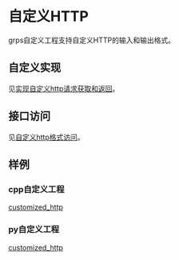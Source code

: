 # 自定义HTTP

grps自定义工程支持自定义HTTP的输入和输出格式。

## 自定义实现

见[实现自定义http请求获取和返回](5_Customized.md#4-实现自定义http请求获取和返回)。

## 接口访问

见[自定义http格式访问](./2_Interface.md#自定义http格式访问)。

## 样例

### cpp自定义工程

[customized_http](https://github.com/NetEase-Media/grps_examples/tree/master/cpp_examples/customized_http)

### py自定义工程

[customized_http](https://github.com/NetEase-Media/grps_examples/tree/master/py_examples/customized_http)